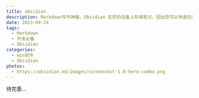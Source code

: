 ```yaml
---
title: obsidian
description: Markdown写作神器，Obsidian 在您的设备上存储笔记，因此您可以快速访问它们，甚至可以离线访问。没有人能读懂它们，甚至我们也不能。
date: 2023-09-24
tags:
  - Markdown
  - 开发必备
  - Obsidian
categories:
  - win软件
  - Obsidian
photos:
  - https://obsidian.md/images/screenshot-1.0-hero-combo.png
---
```


待完善...

